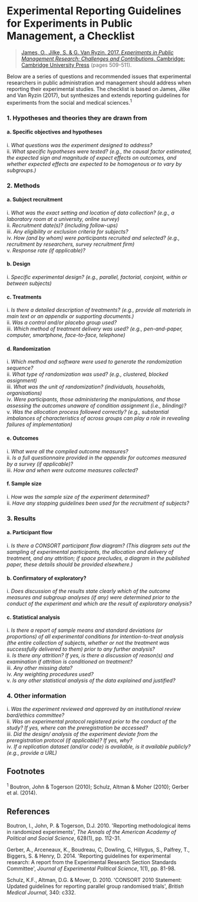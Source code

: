 # Experimental Reporting Guidelines for Experiments in Public Management, a Checklist

>[James, O., Jilke, S. &amp; G. Van Ryzin. 2017. *Experiments in Public Management Research: Challenges and Contributions*. Cambridge: Cambridge University Press](https://www.cambridge.org/core/books/experiments-in-public-management-research/8DB826A84D228568AAEC69732C72F1EC) (pages 509-511).

Below are a series of questions and recommended issues that experimental researchers in public administration and management should address when reporting their experimental studies.  The checklist is based on James, Jilke and Van Ryzin (2017), but synthesizes and extends reporting guidelines for experiments from the social and medical sciences.<sup>1</sup>

### 1. Hypotheses and theories they are drawn from
#### a. Specific objectives and hypotheses
i. *What questions was the experiment designed to address?*<br/>
ii. *What specific hypotheses were tested? (e.g., the causal factor estimated, the expected sign and magnitude of expect effects on outcomes, and whether expected effects are expected to be homogenous or to vary by subgroups.)*


### 2. Methods
#### a. Subject recruitment
i. *What was the exact setting and location of data collection? (e.g., a laboratory room at a university, online survey)*<br/>
ii. *Recruitment date(s)? (including follow-ups)*</br>
iii. *Any eligibility or exclusion criteria for subjects?*</br>
iv. *How (and by whom) were participants recruited and selected? (e.g., recruitment by researchers, survey recruitment firm)*</br>
v. *Response rate (if applicable)?*

#### b. Design
i. *Specific experimental design? (e.g., parallel, factorial, conjoint, within or between subjects)*

#### c. Treatments
i. *Is there a detailed description of treatments? (e.g., provide all materials in main text or an appendix or supporting documents.)*<br/>
ii. *Was a control and/or placebo group used?*<br/>
iii. *Which method of treatment delivery was used? (e.g., pen-and-paper, computer, smartphone, face-to-face, telephone)*

#### d. Randomization
i. *Which method and software were used to generate the randomization sequence?*<br/>
ii. *What type of randomization was used? (e.g., clustered, blocked assignment)*<br/>
iii. *What was the unit of randomization? (individuals, households, organisations)* <br/>
iv. *Were participants, those administering the manipulations, and those assessing the outcomes unaware of condition assignment (i.e., blinding)?*<br/>
v. *Was the allocation process followed correctly? (e.g., substantial imbalances of characteristics of across groups can play a role in revealing failures of implementation)*

#### e. Outcomes
i. *What were all the compiled outcome measures?*<br/>
ii. *Is a full questionnaire provided in the appendix for outcomes measured by a survey (if applicable)?*<br/>
iii. *How and when were outcome measures collected?*

#### f. Sample size
i. *How was the sample size of the experiment determined?*<br/>
ii. *Have any stopping guidelines been used for the recruitment of subjects?*


### 3. Results
#### a. Participant flow
i. *Is there a CONSORT participant flow diagram? (This diagram sets out the sampling of experimental participants, the allocation and delivery of treatment, and any attrition; if space precludes, a diagram in the published paper, these details should be provided elsewhere.)*

#### b. Confirmatory of exploratory?
i. *Does discussion of the results state clearly which of the outcome measures and subgroup analyses (if any) were determined prior to the conduct of the experiment and which are the result of exploratory analysis?*

#### c. Statistical analysis
i. *Is there a report of sample means and standard deviations (or proportions) of all experimental conditions for intention-to-treat analysis (the entire collection of subjects, whether or not the treatment was successfully delivered to them) prior to any further analysis?*<br/>
ii. *Is there any attrition? If yes, is there a discussion of reason(s) and examination if attrition is conditioned on treatment?*<br/>
iii. *Any other missing data?*<br/>
iv. *Any weighting procedures used?*<br/>
v. *Is any other statistical analysis of the data explained and justified?*


### 4. Other information
i. *Was the experiment reviewed and approved by an institutional review bard/ethics committee?*<br/>
ii. *Was an experimental protocol registered prior to the conduct of the study? If yes, where can the preregistration be accessed?*<br/>
iii. *Did the design/ analysis of the experiment deviate from the preregistration protocol (if applicable)? If yes, why?*<br/>
iv. *If a replication dataset (and/or code) is available, is it available publicly? (e.g., provide a URL)*


## Footnotes
<sup>1</sup> Boutron, John &amp; Togerson (2010); Schulz, Altman &amp; Moher (2010); Gerber et al. (2014).


## References
Boutron, I., John, P. &amp; Togerson, D.J. 2010. 'Reporting methodological items in randomized experiments', *The Annals of the American Academy of Political and Social Science*, 628(1), pp. 112-31.

Gerber, A., Arceneaux, K., Boudreau, C, Dowling, C, Hillygus, S., Palfrey, T., Biggers, S. &amp; Henry, D. 2014. 'Reporting guidelines for experimental research: A report from the Experimental Research Section Standards Committee', *Journal of Experimental Political Science*, 1(1), pp. 81-98.

Schulz, K.F., Altman, D.G. &amp; Mover, D. 2010. 'CONSORT 2010 Statement: Updated guidelines for reporting parallel group randomised trials', *British Medical Journal*, 340: c332.
